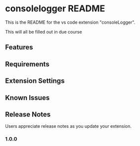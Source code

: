 # consolelogger README

This is the README for the vs code extension "consoleLogger". 

This will all be filled out in due course

## Features



## Requirements



## Extension Settings


## Known Issues



## Release Notes

Users appreciate release notes as you update your extension.

### 1.0.0
